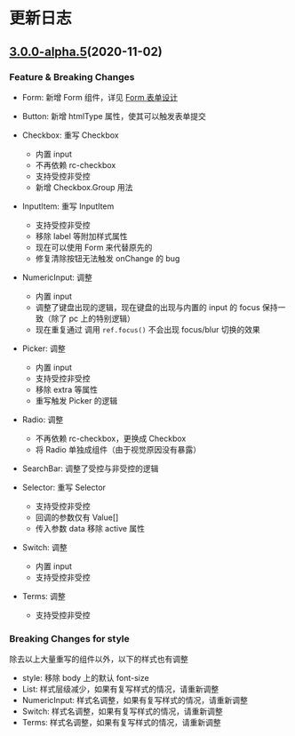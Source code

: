 # 更新日志

## [3.0.0-alpha.5](https://github.com/ant-design/ant-design-mobile/compare/v3.0.0-alpha.4...v3.0.0-alpha.5)(2020-11-02)

### Feature & Breaking Changes
* Form: 新增 Form 组件，详见 [Form 表单设计](../wiki/form)

* Button: 新增 htmlType 属性，使其可以触发表单提交

* Checkbox: 重写 Checkbox
  * 内置 input
  * 不再依赖 rc-checkbox
  * 支持受控非受控
  * 新增 Checkbox.Group 用法

* InputItem: 重写 InputItem
  * 支持受控非受控
  * 移除 label 等附加样式属性
  * 现在可以使用 Form 来代替原先的
  * 修复清除按钮无法触发 onChange 的 bug

* NumericInput: 调整
  * 内置 input
  * 调整了键盘出现的逻辑，现在键盘的出现与内置的 input 的 focus 保持一致（除了 pc 上的特别逻辑）
  * 现在重复通过 调用 `ref.focus()` 不会出现 focus/blur 切换的效果

* Picker: 调整
  * 内置 input
  * 支持受控非受控
  * 移除 extra 等属性
  * 重写触发 Picker 的逻辑

* Radio: 调整
  * 不再依赖 rc-checkbox，更换成 Checkbox
  * 将 Radio 单独成组件（由于视觉原因没有暴露）

* SearchBar: 调整了受控与非受控的逻辑

* Selector: 重写 Selector
  * 支持受控非受控
  * 回调的参数仅有 Value[]
  * 传入参数 data 移除 active 属性

* Switch: 调整
  * 内置 input
  * 支持受控非受控

* Terms: 调整
  * 支持受控非受控

### Breaking Changes for style
除去以上大量重写的组件以外，以下的样式也有调整
* style: 移除 body 上的默认 font-size
* List: 样式层级减少，如果有复写样式的情况，请重新调整
* NumericInput: 样式名调整，如果有复写样式的情况，请重新调整
* Switch: 样式名调整，如果有复写样式的情况，请重新调整
* Terms: 样式名调整，如果有复写样式的情况，请重新调整
